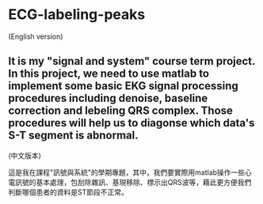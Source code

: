 # ECG-labeling-peaks

(English version)

It is my "signal and system" course term project. In this project, we need to use matlab to implement some basic EKG signal processing procedures including denoise, baseline correction and lebeling QRS complex. Those procedures will help us to diagonse which data's S-T segment is abnormal.
--------------------------------------------------------------------------------------------------------------------------------------------------------------------
(中文版本)

這是我在課程"訊號與系統"的學期專題，其中，我們要實際用matlab操作一些心電訊號的基本處理，包刮除雜訊、基現移除、標示出QRS波等，藉此更方便我們判斷哪個患者的資料是ST節段不正常。
